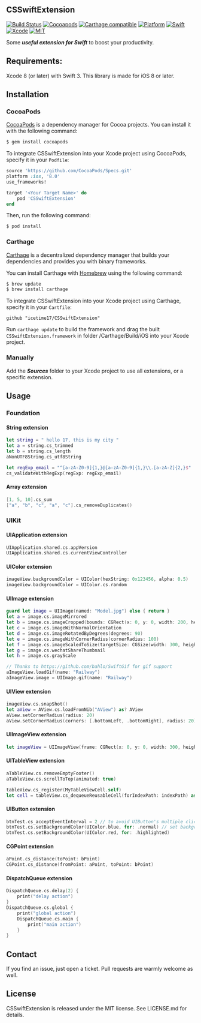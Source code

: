 ## CSSwiftExtension

[![Build Status](https://travis-ci.org/icetime17/CSSwiftExtension.svg?branch=master)](https://travis-ci.org/icetime17/CSSwiftExtension)
[![Cocoapods](https://img.shields.io/cocoapods/v/CSSwiftExtension.svg)](https://cocoapods.org/pods/CSSwiftExtension)
[![Carthage compatible](https://img.shields.io/badge/Carthage-Compatible-brightgreen.svg?style=flat)](https://github.com/Carthage/Carthage)
[![Platform](https://img.shields.io/badge/Platform-iOS-lightgrey.svg)](https://github.com/icetime17/CSSwiftExtension)
[![Swift](https://img.shields.io/badge/Swift-3.0-orange.svg)](https://swift.org)
[![Xcode](https://img.shields.io/badge/Xcode-8.0-blue.svg)](https://developer.apple.com/xcode)
[![MIT](https://img.shields.io/badge/License-MIT-red.svg)](https://opensource.org/licenses/MIT)

Some ***useful extension for Swift*** to boost your productivity.


## Requirements:
Xcode 8 (or later) with Swift 3. This library is made for iOS 8 or later.


## Installation

### CocoaPods

[CocoaPods](http://cocoapods.org) is a dependency manager for Cocoa projects. You can install it with the following command:

```bash
$ gem install cocoapods
```

To integrate CSSwiftExtension into your Xcode project using CocoaPods, specify it in your `Podfile`:

```ruby
source 'https://github.com/CocoaPods/Specs.git'
platform :ios, '8.0'
use_frameworks!

target '<Your Target Name>' do
    pod 'CSSwiftExtension'
end
```

Then, run the following command:

```bash
$ pod install
```

### Carthage

[Carthage](https://github.com/Carthage/Carthage) is a decentralized dependency manager that builds your dependencies and provides you with binary frameworks.

You can install Carthage with [Homebrew](http://brew.sh/) using the following command:

```bash
$ brew update
$ brew install carthage
```

To integrate CSSwiftExtension into your Xcode project using Carthage, specify it in your `Cartfile`:

```
github "icetime17/CSSwiftExtension"
```

Run `carthage update` to build the framework and drag the built `CSSwiftExtension.framework` in folder /Carthage/Build/iOS into your Xcode project.

### Manually

Add the ***Sources*** folder to your Xcode project to use all extensions, or a specific extension.


## Usage

### Foundation

#### String extension
```Swift
let string = " hello 17, this is my city "
let a = string.cs_trimmed
let b = string.cs_length
aNonUTF8String.cs_utf8String

let regExp_email = "^[a-zA-Z0-9]{1,}@[a-zA-Z0-9]{1,}\\.[a-zA-Z]{2,}$"
cs_validateWithRegExp(regExp: regExp_email)
```

#### Array extension
```Swift
[1, 5, 10].cs_sum
["a", "b", "c", "a", "c"].cs_removeDuplicates()
```


### UIKit

#### UIApplication extension
```Swift
UIApplication.shared.cs.appVersion
UIApplication.shared.cs.currentViewController
```

#### UIColor extension
```Swift
imageView.backgroundColor = UIColor(hexString: 0x123456, alpha: 0.5)
imageView.backgroundColor = UIColor.cs.random
```

#### UIImage extension
```Swift
guard let image = UIImage(named: "Model.jpg") else { return }
let a = image.cs.imageMirrored
let b = image.cs.imageCropped(bounds: CGRect(x: 0, y: 0, width: 200, height: 200))
let c = image.cs.imageWithNormalOrientation
let d = image.cs.imageRotatedByDegrees(degrees: 90)
let e = image.cs.imageWithCornerRadius(cornerRadius: 100)
let f = image.cs.imageScaledToSize(targetSize: CGSize(width: 300, height: 300), withOriginalRatio: true)
let g = image.cs.wechatShareThumbnail
let h = image.cs.grayScale

// Thanks to https://github.com/bahlo/SwiftGif for gif support
aImageView.loadGif(name: "Railway")
aImageView.image = UIImage.gif(name: "Railway")
```

#### UIView extension
```Swift
imageView.cs.snapShot()
let aView = AView.cs.loadFromNib("AView") as? AView
aView.setCornerRadius(radius: 20)
aView.setCornerRadius(corners: [.bottomLeft, .bottomRight], radius: 20)
```

#### UIImageView extension
```Swift
let imageView = UIImageView(frame: CGRect(x: 0, y: 0, width: 300, height: 500), blurEffectStyle: .light)
```

#### UITableView extension
```Swift
aTableView.cs.removeEmptyFooter()
aTableView.cs.scrollToTop(animated: true)

tableView.cs_register(MyTableViewCell.self)
let cell = tableView.cs_dequeueReusableCell(forIndexPath: indexPath) as MyTableViewCell
```

#### UIButton extension
```Swift
btnTest.cs_acceptEventInterval = 2 // to avoid UIButton's multiple click operation
btnTest.cs.setBackgroundColor(UIColor.blue, for: .normal) // set backgroundColor
btnTest.cs.setBackgroundColor(UIColor.red, for: .highlighted)
```

#### CGPoint extension
```Swift
aPoint.cs_distance(toPoint: bPoint)
CGPoint.cs_distance(fromPoint: aPoint, toPoint: bPoint)
```

#### DispatchQueue extension
```Swift
DispatchQueue.cs.delay(2) {
    print("delay action")
}
DispatchQueue.cs.global {
    print("global action")
    DispatchQueue.cs.main {
        print("main action")
    }
}
```


## Contact

If you find an issue, just open a ticket. Pull requests are warmly welcome as well.


## License

CSSwiftExtension is released under the MIT license. See LICENSE.md for details.
